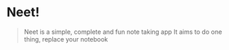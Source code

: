 # Neet!
> Neet is a simple, complete and fun note taking app
> It aims to do one thing, replace your notebook